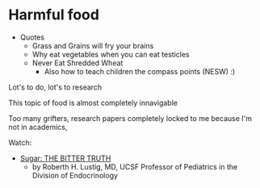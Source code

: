 # Harmful food

- Quotes
	- Grass and Grains will fry your brains
	- Why eat vegetables when you can eat testicles
	- Never Eat Shredded Wheat
		- Also how to teach children the compass points (NESW) :)

Lot's to do, lot's to research

This topic of food is almost completely innavigable

Too many grifters, research papers completely locked to me because I'm not in academics, 


Watch:

- [Sugar: THE BITTER TRUTH](https://youtu.be/dBnniua6-oM?feature=shared)
	- by Roberth H. Lustig, MD,  UCSF Professor of Pediatrics in the Division of Endocrinology
